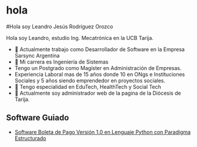# hola
#Hola  soy Leandro Jesús Rodríguez Orozco

Hola soy Leandro, estudio Ing. Mecatrónica en la UCB Tarija.




- 🔭 Actualmente trabajo como Desarrollador de Software en la Empresa Sarsync Argentina
- 🌱 Mi carrera es Ingeniería de Sistemas
- Tengo un Postgrado como Magíster en Administración de Empresas.
- Experiencia Laboral mas de 15 años donde 10 en ONgs e Instituciones Sociales y 5 años siendo emprendedor en proyectos sociales.
- 👯 Tengo especialidad en EduTech, HealthTech y Social Tech
- 🤔 Actualmente soy administrador web de la pagina de la Diócesis de Tarija.

##  Software Guiado
- [ Software Boleta de Pago Versión 1.0 en Lenguaje Python con Paradigma Estructurado ](https://github.com/SIS-111-Introduccion-a-la-Programacion/Software/tree/main/BoletadePago)



